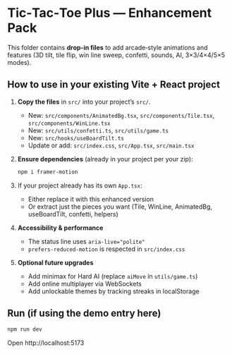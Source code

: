 
# Tic‑Tac‑Toe Plus — Enhancement Pack

This folder contains **drop‑in files** to add arcade‑style animations and features
(3D tilt, tile flip, win line sweep, confetti, sounds, AI, 3×3/4×4/5×5 modes).

## How to use in your existing Vite + React project

1) **Copy the files** in `src/` into your project’s `src/`.
   - New: `src/components/AnimatedBg.tsx`, `src/components/Tile.tsx`, `src/components/WinLine.tsx`
   - New: `src/utils/confetti.ts`, `src/utils/game.ts`
   - New: `src/hooks/useBoardTilt.ts`
   - Update or add: `src/index.css`, `src/App.tsx`, `src/main.tsx`

2) **Ensure dependencies** (already in your project per your zip):
   ```bash
   npm i framer-motion
   ```

3) If your project already has its own `App.tsx`:
   - Either replace it with this enhanced version
   - Or extract just the pieces you want (Tile, WinLine, AnimatedBg, useBoardTilt, confetti, helpers)

4) **Accessibility & performance**
   - The status line uses `aria-live="polite"`
   - `prefers-reduced-motion` is respected in `src/index.css`

5) **Optional future upgrades**
   - Add minimax for Hard AI (replace `aiMove` in `utils/game.ts`)
   - Add online multiplayer via WebSockets
   - Add unlockable themes by tracking streaks in localStorage

## Run (if using the demo entry here)
```bash
npm run dev
```
Open http://localhost:5173
